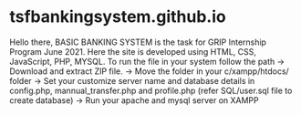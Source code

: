 # tsfbankingsystem.github.io
Hello there,
BASIC BANKING SYSTEM is the task for GRIP Internship Program June 2021. Here the site is developed using HTML, CSS, JavaScript, PHP, MYSQL.
To run the file in your system follow the path
-> Download and extract ZIP file.
-> Move the folder in your c/xampp/htdocs/ folder
-> Set your customize server name and database details in config.php, mannual_transfer.php and profile.php (refer SQL/user.sql file to create database)
-> Run your apache and mysql server on XAMPP
